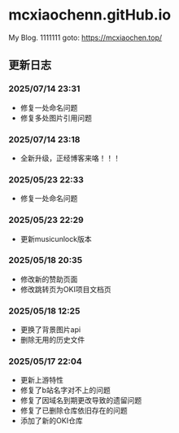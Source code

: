 # mcxiaochenn.gitHub.io
My Blog.
1111111
goto: https://mcxiaochen.top/

## 更新日志

### 2025/07/14 23:31
- 修复一处命名问题
- 修复多处图片引用问题

### 2025/07/14 23:18
- 全新升级，正经博客来咯！！！

### 2025/05/23 22:33
- 修复一处命名问题

### 2025/05/23 22:29
- 更新musicunlock版本

### 2025/05/18 20:35
- 修改新的赞助页面
- 修改跳转页为OKI项目文档页

### 2025/05/18 12:25
- 更换了背景图片api
- 删除无用的历史文件

### 2025/05/17 22:04
- 更新上游特性
- 修复了b站名字对不上的问题
- 修复了因域名到期更改导致的遗留问题
- 修复了已删除仓库依旧存在的问题
- 添加了新的OKI仓库
